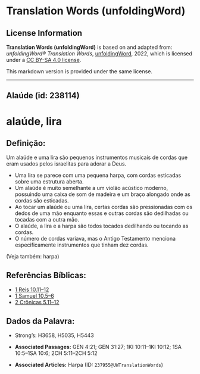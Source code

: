 # Translation Words (unfoldingWord)

## License Information

**Translation Words (unfoldingWord)** is based on and adapted from: _unfoldingWord® Translation Words_, [unfoldingWord](https://unfoldingword.org/utw), 2022, which is licensed under a [CC BY-SA 4.0 license](https://creativecommons.org/licenses/by-sa/4.0/legalcode.en).

This markdown version is provided under the same license.



--------------------------------

## Alaúde (id: 238114)

alaúde, lira
============

Definição:
----------

Um alaúde e uma lira são pequenos instrumentos musicais de cordas que eram usados pelos israelitas para adorar a Deus.

* Uma lira se parece com uma pequena harpa, com cordas esticadas sobre uma estrutura aberta.
* Um alaúde é muito semelhante a um violão acústico moderno, possuindo uma caixa de som de madeira e um braço alongado onde as cordas são esticadas.
* Ao tocar um alaúde ou uma lira, certas cordas são pressionadas com os dedos de uma mão enquanto essas e outras cordas são dedilhadas ou tocadas com a outra mão.
* O alaúde, a lira e a harpa são todos tocados dedilhando ou tocando as cordas.
* O número de cordas variava, mas o Antigo Testamento menciona especificamente instrumentos que tinham dez cordas.

(Veja também: harpa)

Referências Bíblicas:
---------------------

* [1 Reis 10\.11–12](https://ref.ly/1Kgs10:11-1Kgs10:12)
* [1 Samuel 10\.5–6](https://ref.ly/1Sam10:5-1Sam10:6)
* [2 Crônicas 5\.11–12](https://ref.ly/2Chr5:11-2Chr5:12)

Dados da Palavra:
-----------------

* Strong’s: H3658, H5035, H5443

* **Associated Passages:** GEN 4:21; GEN 31:27; 1KI 10:11–1KI 10:12; 1SA 10:5–1SA 10:6; 2CH 5:11–2CH 5:12
* **Associated Articles:** Harpa (ID: `237955@UWTranslationWords`)

